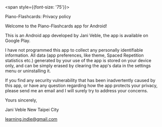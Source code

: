 <span style={{font-size: '75'}}> 

Piano-Flashcards: Privacy policy
  </span>

Welcome to the Piano-Flashcards app for Android!

This is an Android app developed by Jani Veble, the app is available on Google Play.

I have not programmed this app to collect any personally identifiable information. All data (app preferences, like theme, Spaced Repetition statistics etc.) generated by your use of the app is stored on your device only, and can be simply erased by clearing the app's data in the settings menu or uninstalling it.

If you find any security vulnerability that has been inadvertently caused by this app, or have any question regarding how the app protects your privacy, please send me an email and I will surely try to address your concerns.

Yours sincerely,

Jani Veble
New Taipei City

learning.indie@gmail.com
